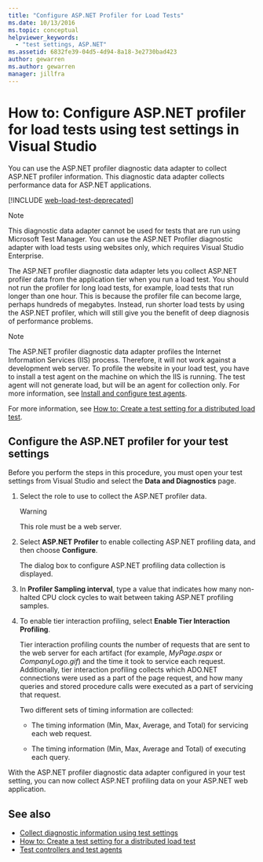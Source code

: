 ```yaml
---
title: "Configure ASP.NET Profiler for Load Tests"
ms.date: 10/13/2016
ms.topic: conceptual
helpviewer_keywords:
  - "test settings, ASP.NET"
ms.assetid: 6832fe39-04d5-4d94-8a18-3e2730bad423
author: gewarren
ms.author: gewarren
manager: jillfra
---
```

# How to: Configure ASP.NET profiler for load tests using test settings in Visual Studio

You can use the ASP.NET profiler diagnostic data adapter to collect ASP.NET profiler information. This diagnostic data adapter collects performance data for ASP.NET applications.

[!INCLUDE [web-load-test-deprecated](includes/web-load-test-deprecated.md)]

> [!NOTE]
> This diagnostic data adapter cannot be used for tests that are run using Microsoft Test Manager. You can use the ASP.NET Profiler diagnostic adapter with load tests using websites only, which requires Visual Studio Enterprise.

The ASP.NET profiler diagnostic data adapter lets you collect ASP.NET profiler data from the application tier when you run a load test. You should not run the profiler for long load tests, for example, load tests that run longer than one hour. This is because the profiler file can become large, perhaps hundreds of megabytes. Instead, run shorter load tests by using the ASP.NET profiler, which will still give you the benefit of deep diagnosis of performance problems.

> [!NOTE]
> The ASP.NET profiler diagnostic data adapter profiles the Internet Information Services (IIS) process. Therefore, it will not work against a development web server. To profile the website in your load test, you have to install a test agent on the machine on which the IIS is running. The test agent will not generate load, but will be an agent for collection only. For more information, see [Install and configure test agents](../test/lab-management/install-configure-test-agents.md).

For more information, see [How to: Create a test setting for a distributed load test](../test/how-to-create-a-test-setting-for-a-distributed-load-test.md).

## Configure the ASP.NET profiler for your test settings

Before you perform the steps in this procedure, you must open your test settings from Visual Studio and select the **Data and Diagnostics** page.

1. Select the role to use to collect the ASP.NET profiler data.

    > [!WARNING]
    > This role must be a web server.

2. Select **ASP.NET Profiler** to enable collecting ASP.NET profiling data, and then choose **Configure**.

     The dialog box to configure ASP.NET profiling data collection is displayed.

3. In **Profiler Sampling interval**, type a value that indicates how many non-halted CPU clock cycles to wait between taking ASP.NET profiling samples.

4. To enable tier interaction profiling, select **Enable Tier Interaction Profiling**.

     Tier interaction profiling counts the number of requests that are sent to the web server for each artifact (for example, *MyPage.aspx* or *CompanyLogo.gif*) and the time it took to service each request. Additionally, tier interaction profiling collects which ADO.NET connections were used as a part of the page request, and how many queries and stored procedure calls were executed as a part of servicing that request.

     Two different sets of timing information are collected:

    -   The timing information (Min, Max, Average, and Total) for servicing each web request.

    -   The timing information (Min, Max, Average and Total) of executing each query.

With the ASP.NET profiler diagnostic data adapter configured in your test setting, you can now collect ASP.NET profiling data on your ASP.NET web application.

## See also

- [Collect diagnostic information using test settings](../test/collect-diagnostic-information-using-test-settings.md)
- [How to: Create a test setting for a distributed load test](../test/how-to-create-a-test-setting-for-a-distributed-load-test.md)
- [Test controllers and test agents](configure-test-agents-and-controllers-for-load-tests.md)